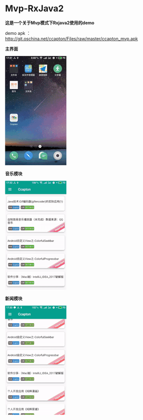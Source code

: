 # Mvp-RxJava2

**这是一个关于Mvp模式下Rxjava2使用的demo**

demo apk ：http://git.oschina.net/ccapton/Files/raw/master/ccapton_mvp.apk

**主界面**

![](https://raw.githubusercontent.com/Ccapton/Mvp-RxJava2/master/mvp.gif)

**音乐模块**

![](https://raw.githubusercontent.com/Ccapton/Mvp-RxJava2/master/mvp2.gif)

**新闻模块**

![](https://raw.githubusercontent.com/Ccapton/Mvp-RxJava2/master/mvp3.gif)
